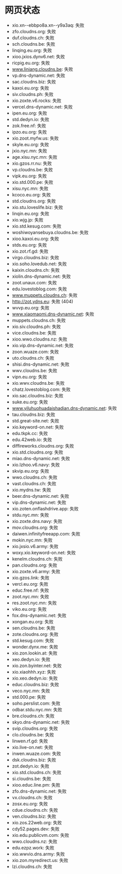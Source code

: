 # 网页状态
- xio.xn--ebbpo8a.xn--y9a3aq: 失败
- zfo.cloudns.org: 失败
- duf.cloudns.ch: 失败
- sch.cloudns.be: 失败
- linqing.eu.org: 失败
- xioo.jxios.dynv6.net: 失败
- ricpig.eu.org: 失败
- www.liniang.cloudns.be: 失败
- vp.dns-dynamic.net: 失败
- sac.cloudns.biz: 失败
- kaxoi.eu.org: 失败
- siv.cloudns.ph: 失败
- xio.zoxte.v6.rocks: 失败
- vercel.dns-dynamic.net: 失败
- ipen.eu.org: 失败
- std.dedyn.io: 失败
- zok.free.nf: 失败
- ipzo.eu.org: 失败
- xio.zoot.myfw.us: 失败
- skyle.eu.org: 失败
- jxio.nyc.mn: 失败
- age.xisu.nyc.mn: 失败
- xio.gzos.rr.nu: 失败
- vp.cloudns.be: 失败
- vipk.eu.org: 失败
- xio.std.000.pe: 失败
- xisu.nyc.mn: 失败
- kcoco.eu.org: 失败
- std.cloudns.org: 失败
- xio.stu.loveslife.biz: 失败
- linqin.eu.org: 失败
- xio.wjg.jp: 失败
- xio.std.kesug.com: 失败
- woshiwoyansebuya.cloudns.be: 失败
- xioo.kaxoi.eu.org: 失败
- stds.eu.org: 失败
- xio.zot.rf.gd: 失败
- virgo.cloudns.biz: 失败
- xio.soho.lovedub.net: 失败
- kaixin.cloudns.ch: 失败
- xiolin.dns-dynamic.net: 失败
- zoot.unaux.com: 失败
- edu.lovestoblog.com: 失败
- www.muppets.cloudns.ch: 失败
- http://zot.ydns.eu: 失败 (404)
- wvvp.eu.org: 失败
- www.xiaomaomi.dns-dynamic.net: 失败
- muppets.cloudns.ch: 失败
- xio.siv.cloudns.ph: 失败
- vice.cloudns.be: 失败
- xioo.wwo.cloudns.nz: 失败
- xio.vip.dns-dynamic.net: 失败
- zoon.wuaze.com: 失败
- uto.cloudns.ch: 失败
- shisi.dns-dynamic.net: 失败
- wwv.cloudns.be: 失败
- vipn.eu.org: 失败
- xio.wwv.cloudns.be: 失败
- chatz.lovestoblog.com: 失败
- xio.sac.cloudns.biz: 失败
- suke.eu.org: 失败
- www.yiluhuohuadaishadian.dns-dynamic.net: 失败
- tau.cloudns.biz: 失败
- std.great-site.net: 失败
- xio.keyword-on.net: 失败
- edu.tkpk.cc: 失败
- edu.42web.io: 失败
- diffireworks.cloudns.org: 失败
- xio.std.cloudns.org: 失败
- miao.dns-dynamic.net: 失败
- xio.lzhoo.v6.navy: 失败
- skvip.eu.org: 失败
- wwo.cloudns.ch: 失败
- vast.cloudns.ch: 失败
- xio.mydns.tw: 失败
- beer.dns-dynamic.net: 失败
- vip.dns-dynamic.net: 失败
- xio.zoten.onflashdrive.app: 失败
- stdu.nyc.mn: 失败
- xio.zoxte.dns.navy: 失败
- mov.cloudns.org: 失败
- daiwen.infinityfreeapp.com: 失败
- mokin.nyc.mn: 失败
- xio.jxsio.v6.army: 失败
- woxy.xio.keyword-on.net: 失败
- kenelm.cloudns.ch: 失败
- pan.cloudns.org: 失败
- xio.zoxte.v6.army: 失败
- xio.gzos.link: 失败
- vercl.eu.org: 失败
- educ.free.nf: 失败
- zoot.nyc.mn: 失败
- res.zoot.nyc.mn: 失败
- viko.eu.org: 失败
- fox.dns-dynamic.net: 失败
- xongan.eu.org: 失败
- sen.cloudns.be: 失败
- zote.cloudns.org: 失败
- std.kesug.com: 失败
- wonder.dynx.me: 失败
- xio.zon.lookin.at: 失败
- xeo.dedyn.io: 失败
- xio.zon.byinter.net: 失败
- xio.xiaohhh.xyz: 失败
- xio.xeo.dedyn.io: 失败
- educ.cloudns.biz: 失败
- veco.nyc.mn: 失败
- std.000.pe: 失败
- soho.perslist.com: 失败
- odbar.stdu.nyc.mn: 失败
- bre.cloudns.ch: 失败
- skyo.dns-dynamic.net: 失败
- svip.cloudns.org: 失败
- clo.cloudns.be: 失败
- linwen.rf.gd: 失败
- xio.live-on.net: 失败
- inwen.wuaze.com: 失败
- dsk.cloudns.biz: 失败
- zot.dedyn.io: 失败
- xio.std.cloudns.ch: 失败
- si.cloudns.be: 失败
- xioo.educ.line.pm: 失败
- zfo.dns-dynamic.net: 失败
- vx.cloudns.ch: 失败
- zosx.eu.org: 失败
- cdue.cloudns.ch: 失败
- ven.cloudns.biz: 失败
- xio.zos.22web.org: 失败
- cdy52.pages.dev: 失败
- xio.edu.publicvm.com: 失败
- wwo.cloudns.nz: 失败
- edu.ezpz.work: 失败
- xio.wwvio.dns.army: 失败
- xio.zon.myredirect.us: 失败
- lzi.cloudns.ch: 失败
